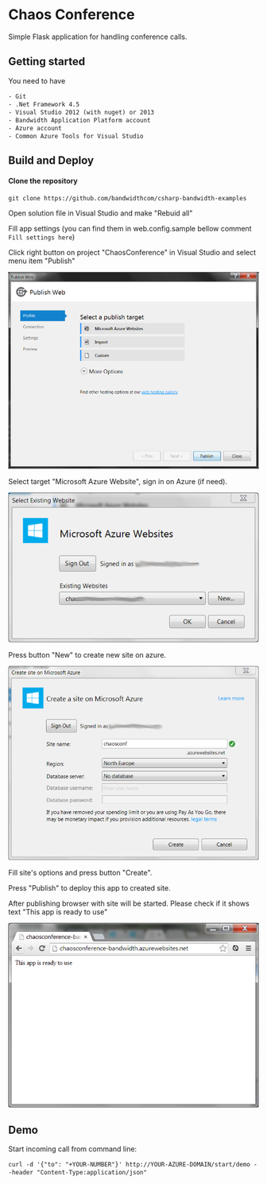 # Chaos Conference

Simple Flask application for handling conference calls.


## Getting started

You need to have

    - Git
    - .Net Framework 4.5
    - Visual Studio 2012 (with nuget) or 2013
    - Bandwidth Application Platform account
    - Azure account
    - Common Azure Tools for Visual Studio


## Build and Deploy

#### Clone the repository

```console
git clone https://github.com/bandwidthcom/csharp-bandwidth-examples
```
Open solution file in Visual Studio and make "Rebuid all"

Fill app settings (you can find them in web.config.sample bellow comment `Fill settings here`)

Click right button on project "ChaosConference" in Visual Studio and select menu item "Publish"

![](/images/select-target.png)

Select target "Microsoft Azure Website", sign in on Azure (if need).

![](/images/select-site.png)

Press button "New" to create new site on azure.

![](/images/new-site.png)

Fill site's options and press button "Create".

Press "Publish" to deploy this app to created site.

After publishing browser with site will be started. Please check if it shows text "This app is ready to use"

![](/images/ready.png)

## Demo

Start incoming call from command line:

```console
curl -d '{"to": "+YOUR-NUMBER"}' http://YOUR-AZURE-DOMAIN/start/demo --header "Content-Type:application/json"
```
